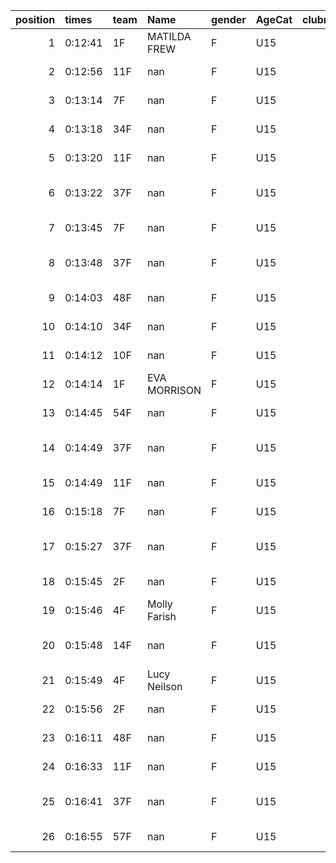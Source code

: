 |   position | times   | team   | Name         | gender   | AgeCat   |   clubnumber | Club name            | Website                               |   finishPosition |
|-----------:|:--------|:-------|:-------------|:---------|:---------|-------------:|:---------------------|:--------------------------------------|-----------------:|
|          1 | 0:12:41 | 1F     | MATILDA FREW | F        | U15      |            1 | East Kilbride AC     | http://www.ekac.org.uk/               |               15 |
|          2 | 0:12:56 | 11F    | nan          | F        | U15      |           11 | Airdrie Harriers     | http://airdrieharriers.org/           |               17 |
|          3 | 0:13:14 | 7F     | nan          | F        | U15      |            7 | Giffnock North AC    | https://www.giffnocknorth.co.uk/      |               19 |
|          4 | 0:13:18 | 34F    | nan          | F        | U15      |           34 | Kilbarchan AAC       | https://kilbarchanaac.org.uk/         |               20 |
|          5 | 0:13:20 | 11F    | nan          | F        | U15      |           11 | Airdrie Harriers     | http://airdrieharriers.org/           |               22 |
|          6 | 0:13:22 | 37F    | nan          | F        | U15      |           37 | Law & District AAC   | http://www.lawaac.co.uk/              |               23 |
|          7 | 0:13:45 | 7F     | nan          | F        | U15      |            7 | Giffnock North AC    | https://www.giffnocknorth.co.uk/      |               28 |
|          8 | 0:13:48 | 37F    | nan          | F        | U15      |           37 | Law & District AAC   | http://www.lawaac.co.uk/              |               30 |
|          9 | 0:14:03 | 48F    | nan          | F        | U15      |           48 | Springburn Harriers  | https://www.springburnharriers.co.uk/ |               32 |
|         10 | 0:14:10 | 34F    | nan          | F        | U15      |           34 | Kilbarchan AAC       | https://kilbarchanaac.org.uk/         |               33 |
|         11 | 0:14:12 | 10F    | nan          | F        | U15      |           10 | Shettleston Harriers | http://shettlestonharriers.org.uk/    |               34 |
|         12 | 0:14:14 | 1F     | EVA MORRISON | F        | U15      |            1 | East Kilbride AC     | http://www.ekac.org.uk/               |               35 |
|         13 | 0:14:45 | 54F    | nan          | F        | U15      |           54 | VP-Glasgow           | https://www.vp-glasgow.com            |               38 |
|         14 | 0:14:49 | 37F    | nan          | F        | U15      |           37 | Law & District AAC   | http://www.lawaac.co.uk/              |               40 |
|         15 | 0:14:49 | 11F    | nan          | F        | U15      |           11 | Airdrie Harriers     | http://airdrieharriers.org/           |               41 |
|         16 | 0:15:18 | 7F     | nan          | F        | U15      |            7 | Giffnock North AC    | https://www.giffnocknorth.co.uk/      |               42 |
|         17 | 0:15:27 | 37F    | nan          | F        | U15      |           37 | Law & District AAC   | http://www.lawaac.co.uk/              |               43 |
|         18 | 0:15:45 | 2F     | nan          | F        | U15      |            2 | Kilmarnock H&AC      | http://www.kilmarnockharriers.com/    |               44 |
|         19 | 0:15:46 | 4F     | Molly Farish | F        | U15      |            4 | Inverclyde AC        | https://www.inverclydeac.org/         |               45 |
|         20 | 0:15:48 | 14F    | nan          | F        | U15      |           14 | Ayr Seaforth AC      | https://www.ayrseaforth.co.uk/        |               46 |
|         21 | 0:15:49 | 4F     | Lucy Neilson | F        | U15      |            4 | Inverclyde AC        | https://www.inverclydeac.org/         |               47 |
|         22 | 0:15:56 | 2F     | nan          | F        | U15      |            2 | Kilmarnock H&AC      | http://www.kilmarnockharriers.com/    |               48 |
|         23 | 0:16:11 | 48F    | nan          | F        | U15      |           48 | Springburn Harriers  | https://www.springburnharriers.co.uk/ |               50 |
|         24 | 0:16:33 | 11F    | nan          | F        | U15      |           11 | Airdrie Harriers     | http://airdrieharriers.org/           |               51 |
|         25 | 0:16:41 | 37F    | nan          | F        | U15      |           37 | Law & District AAC   | http://www.lawaac.co.uk/              |               52 |
|         26 | 0:16:55 | 57F    | nan          | F        | U15      |           57 | Whitemoss AAC        | https://whitemossaac.co.uk/           |               53 |